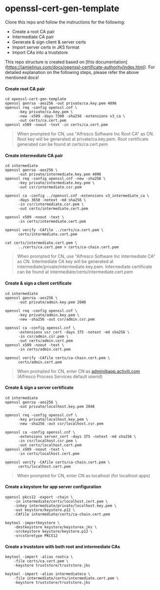 # openssl-cert-gen-template

Clone this repo and follow the instructions for the following:

* Create a root CA pair
* Intermediate CA pair
* Generate & sign client & server certs
* Import server certs in JKS format 
* Import CAs into a truststore

This repo structure is created based on [this documentation] (https://jamielinux.com/docs/openssl-certificate-authority/index.html). For detailed explanation on the following steps, please refer the above mentioned docs!  

#### Create root CA pair

```
cd openssl-cert-gen-template
openssl genrsa -aes256 -out private/ca.key.pem 4096
openssl req -config openssl.cnf \
      -key private/ca.key.pem \
      -new -x509 -days 7300 -sha256 -extensions v3_ca \
      -out certs/ca.cert.pem
openssl x509 -noout -text -in certs/ca.cert.pem
```
> When prompted for CN, use "Alfresco Software Inc Root CA" as CN. Root key will be generated at private/ca.key.pem. Root certificate generated can be found at certs/ca.cert.pem

#### Create intermediate CA pair

```
cd intermediate
openssl genrsa -aes256 \
      -out private/intermediate.key.pem 4096
openssl req -config openssl.cnf -new -sha256 \
      -key private/intermediate.key.pem \
      -out csr/intermediate.csr.pem
      
openssl ca -config ../openssl.cnf -extensions v3_intermediate_ca \
      -days 3650 -notext -md sha256 \
      -in csr/intermediate.csr.pem \
      -out certs/intermediate.cert.pem

openssl x509 -noout -text \
      -in certs/intermediate.cert.pem
      
openssl verify -CAfile ../certs/ca.cert.pem \
      certs/intermediate.cert.pem
      
cat certs/intermediate.cert.pem \
      ../certs/ca.cert.pem > certs/ca-chain.cert.pem
```
> When prompted for CN, use "Alfresco Software Inc Intermediate CA" as CN. Intermediate CA key will be generated at intermediate/private/intermediate.key.pem. Intermediate certificate can be found at intermediate/certs/intermediate.cert.pem

#### Create & sign a client certificate

```
cd intermediate
openssl genrsa -aes256 \
      -out private/admin.key.pem 2048
      
openssl req -config openssl.cnf \
      -key private/admin.key.pem \
      -new -sha256 -out csr/admin.csr.pem
      
openssl ca -config openssl.cnf \
      -extensions usr_cert -days 375 -notext -md sha256 \
      -in csr/admin.csr.pem \
      -out certs/admin.cert.pem
openssl x509 -noout -text \
      -in certs/admin.cert.pem
      
openssl verify -CAfile certs/ca-chain.cert.pem \
      certs/admin.cert.pem
```
> When prompted for CN, enter CN as admin@app.activiti.com (Alfresco Process Services default userid)

#### Create & sign a server certificate

```
cd intermediate
openssl genrsa -aes256 \
      -out private/localhost.key.pem 2048
      
openssl req -config openssl.cnf \
      -key private/localhost.key.pem \
      -new -sha256 -out csr/localhost.csr.pem
      
openssl ca -config openssl.cnf \
      -extensions server_cert -days 375 -notext -md sha256 \
      -in csr/localhost.csr.pem \
      -out certs/localhost.cert.pem
openssl x509 -noout -text \
      -in certs/localhost.cert.pem
      
openssl verify -CAfile certs/ca-chain.cert.pem \
      certs/localhost.cert.pem
```
> When prompted for CN, enter CN as localhost (for localhost apps)

#### Create a keystore for app server configuration

```
openssl pkcs12 -export -chain \
	-in intermediate/certs/localhost.cert.pem \
	-inkey intermediate/private/localhost.key.pem \
	-out keystore/keystore.p12 \
	-CAfile intermediate/certs/ca-chain.cert.pem
	
keytool -importkeystore \
	-destkeystore keystore/keystorex.jks \
	-srckeystore keystore/keystore.p12 \
	-srcstoretype PKCS12
```
#### Create a truststore with both root and intermediate CAs

```
keytool -import -alias rootca \
	-file certs/ca.cert.pem \
	-keystore truststore/truststore.jks
	
keytool -import -alias intermediateca \
	-file intermediate/certs/intermediate.cert.pem \
	-keystore truststore/truststore.jks
```


